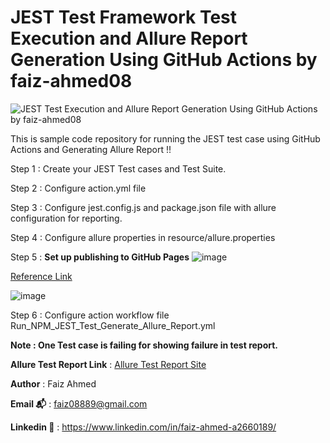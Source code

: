 # JEST Test Framework Test Execution and Allure Report Generation Using GitHub Actions by faiz-ahmed08
![JEST Test Execution and Allure Report Generation Using GitHub Actions by faiz-ahmed08](https://github.com/Faiz-Ahmed08/JEST_Test_Integration_Allure_ReportGitHub_Actions/assets/152106688/b05e336f-1371-446b-ba4e-f13acb3bd9a0)


This is sample code repository for running the JEST test case using GitHub Actions and Generating Allure Report !!


Step 1 : Create your JEST Test cases and Test Suite.

Step 2 : Configure action.yml file

Step 3 : Configure jest.config.js and package.json file with allure configuration for reporting.

Step 4 : Configure allure properties in resource/allure.properties

Step 5 : **Set up publishing to GitHub Pages**
![image](https://github.com/Faiz-Ahmed08/JEST_Test_Integration_Allure_ReportGitHub_Actions/assets/152106688/022c1005-2cba-44ed-84cc-70fca12276da)  

[Reference Link](https://allurereport.org/docs/integrations-github/#3-set-up-publishing-to-github-pages) 

![image](https://github.com/Faiz-Ahmed08/JEST_Test_Integration_Allure_ReportGitHub_Actions/assets/152106688/86557594-456a-4c2f-b895-b8294bca4697)

Step 6 : Configure action workflow file Run_NPM_JEST_Test_Generate_Allure_Report.yml

**Note : One Test case is failing for showing failure in test report.**

**Allure Test Report Link** : [Allure Test Report Site ](https://faiz-ahmed08.github.io/JEST_Test_Integration_Allure_ReportGitHub_Actions)

**Author** :  Faiz Ahmed

**Email 📬** : faiz08889@gmail.com

**Linkedin 💼** : https://www.linkedin.com/in/faiz-ahmed-a2660189/
